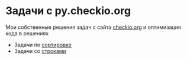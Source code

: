 # Задачи с py.checkio.org

Мои собственные решения задач с сайта [checkio.org](https://py.checkio.org/) и оптимизация кода в решениях

* Задачи по [сортировке](sorted)
* Задачи со [строками](str)